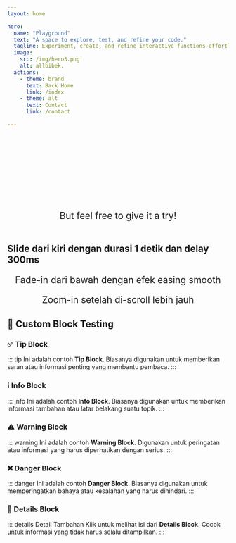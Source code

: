 ```yaml
---
layout: home

hero:
  name: "Playground"
  text: "A space to explore, test, and refine your code."
  tagline: Experiment, create, and refine interactive functions effortlessly. Explore coding, creativity, and problem-solving in a hands-on environment designed for learning and innovation.
  image:
    src: /img/hero3.png
    alt: allbibek.
  actions:
    - theme: brand
      text: Back Home
      link: /index
    - theme: alt
      text: Contact
      link: /contact

---
```


<script setup>
import NotFound from '../.vitepress/theme/components/NotFound.vue';
import TabsComponent from '../.vitepress/theme/components/Tabs.vue';
import Math from '../.vitepress/theme/components/Math.vue';
</script>

<NotFound />

<div class="play-title" data-aos="fade-up">
  <h1>This Playground is still<br>a Work in Progress</h1>
  <p> But feel free to give it a try! </p>

<ClientOnly>
  <TabsComponent />
</ClientOnly>

<ClientOnly>
  <Math />
</ClientOnly>

<div data-aos="fade-right" data-aos-delay="300">
  <h2>Slide dari kiri dengan durasi 1 detik dan delay 300ms</h2>
</div>

<div data-aos="fade-up" data-aos-delay="600">
  <p>Fade-in dari bawah dengan efek easing smooth</p>
</div>

<div data-aos="zoom-in" data-aos-offset="300">
  <p>Zoom-in setelah di-scroll lebih jauh</p>
</div>
</div>

## 📌 Custom Block Testing

### ✅ Tip Block
::: tip
Ini adalah contoh **Tip Block**. Biasanya digunakan untuk memberikan saran atau informasi penting yang membantu pembaca.
:::

### ℹ️ Info Block
::: info
Ini adalah contoh **Info Block**. Biasanya digunakan untuk memberikan informasi tambahan atau latar belakang suatu topik.
:::

### ⚠️ Warning Block
::: warning
Ini adalah contoh **Warning Block**. Digunakan untuk peringatan atau informasi yang harus diperhatikan dengan serius.
:::

### ❌ Danger Block
::: danger
Ini adalah contoh **Danger Block**. Biasanya digunakan untuk memperingatkan bahaya atau kesalahan yang harus dihindari.
:::

### 📖 Details Block
::: details Detail Tambahan
Klik untuk melihat isi dari **Details Block**. Cocok untuk informasi yang tidak harus selalu ditampilkan.
:::

<pdfmake />

<style scoped>

  .play-title h1 {
    font-family: 'Manrope', sans-serif;
    font-size: 2.5rem;
    font-weight: 900;
    letter-spacing: -0.05em;
    line-height: 1.3;
    color: transparent;
    background: var(--hero-text-gradient-light);
    -webkit-background-clip: text;
    background-clip: text;
    text-align: center;
  }

  html.dark .play-title h1 {
    background: var(--hero-text-gradient-dark);
    -webkit-background-clip: text;
    background-clip: text;
  }

  .play-title p {
    text-align: center;
    font-size: 1.3rem;
  }

@media (max-width: 768px) {
  .play-title h1 { font-size: 2rem; }
  .play-title h2 { font-size: 2rem; }
  .play-title p { font-size: 1rem; }
}

</style>